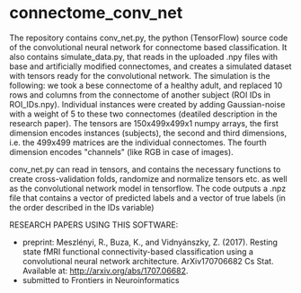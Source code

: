 ﻿# connectome_conv_net
The repository contains conv_net.py, the python (TensorFlow) source code of the convolutional neural network for connectome based classification. It also contains simulate_data.py, that reads in the uploaded .npy files with base and artificially modified connectomes, and creates a simulated dataset with tensors ready for the convolutional network. The simulation is the following: we took a bese connectome of a healthy adult, and replaced 10 rows and columns from the connectome of another subject (ROI IDs in ROI_IDs.npy). Individual instances were created by adding Gaussian-noise with a weight of 5 to these two connectomes (deatiled description in the research paper). The tensors are 150x499x499x1 numpy arrays, the first dimension encodes instances (subjects), the second and third dimensions, i.e. the 499x499 matrices are the individual connectomes. The fourth dimension encodes "channels" (like RGB in case of images). 

conv_net.py can read in tensors, and contains the necessary functions to create cross-validation folds, randomize and normalize tensors etc. as well as the convolutional network model in tensorflow. The code outputs a .npz file that contains a vector of predicted labels and a vector of true labels (in the order described in the IDs variable)
 
  
RESEARCH PAPERS USING THIS SOFTWARE:
- preprint:
Meszlényi, R., Buza, K., and Vidnyánszky, Z. (2017). Resting state fMRI functional connectivity-based classification using a convolutional neural network architecture. ArXiv170706682 Cs Stat. Available at: http://arxiv.org/abs/1707.06682.
- submitted to Frontiers in Neuroinformatics

